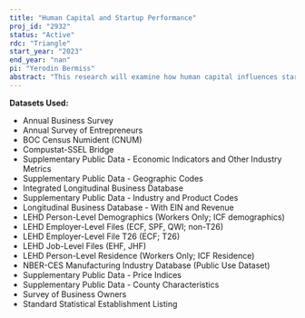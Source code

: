 ```yaml
---
title: "Human Capital and Startup Performance"
proj_id: "2932"
status: "Active"
rdc: "Triangle"
start_year: "2023"
end_year: "nan"
pi: "Yerodin Bermiss"
abstract: "This research will examine how human capital influences startup performance. In particular, the research will study how the prior experience and backgrounds of founders and other employees interact with three different phenomena--startup employee departures, startup hiring distributions, and previous periods of unemployment for startup founders--and how such interactions influence startup performance on metrics such as sales and survival."
---
```


**Datasets Used:**

  - Annual Business Survey 
  - Annual Survey of Entrepreneurs 
  - BOC Census Numident (CNUM) 
  - Compustat-SSEL Bridge 
  - Supplementary Public Data - Economic Indicators and Other Industry Metrics 
  - Supplementary Public Data - Geographic Codes 
  - Integrated Longitudinal Business Database 
  - Supplementary Public Data - Industry and Product Codes 
  - Longitudinal Business Database - With EIN and Revenue 
  - LEHD Person-Level Demographics (Workers Only; ICF demographics) 
  - LEHD Employer-Level Files (ECF, SPF, QWI; non-T26) 
  - LEHD Employer-Level File T26 (ECF; T26) 
  - LEHD Job-Level Files (EHF, JHF) 
  - LEHD Person-Level Residence (Workers Only; ICF Residence) 
  - NBER-CES Manufacturing Industry Database (Public Use Dataset) 
  - Supplementary Public Data - Price Indices 
  - Supplementary Public Data - County Characteristics 
  - Survey of Business Owners 
  - Standard Statistical Establishment Listing 

